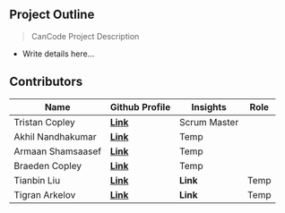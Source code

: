## Project Outline
> CanCode Project Description

- Write details here...

## Contributors

| Name | Github Profile | Insights | Role |
| --- | --- | --- | --- |
| Tristan Copley | **[Link](https://github.com/TristanCopley)** | Scrum Master |
| Akhil Nandhakumar | **[Link](https://github.com/AkhilNandhakumar)** | Temp |
| Armaan Shamsaasef | **[Link](https://github.com/xXAASXx)** | Temp |
| Braeden Copley | **[Link](https://github.com/boply)** | Temp |
| Tianbin Liu | **[Link](https://github.com/TianbinLiu)** | **Link** | Temp |
| Tigran Arkelov | **[Link](https://github.com/Tigran7)** | **Link** | Temp |